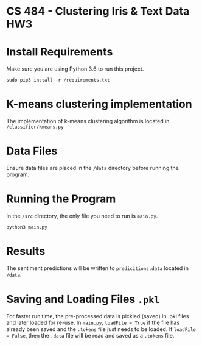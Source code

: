 # CS 484 - Clustering Iris & Text Data HW3

# Install Requirements
Make sure you are using Python 3.6 to run this project.

`sudo pip3 install -r /requirements.txt`

# K-means clustering implementation
The implementation of k-means clustering algorithm is located in `/classifier/kmeans.py`

# Data Files
Ensure data files are placed in the `/data` directory before running the program.

# Running the Program
In the `/src` directory, the only file you need to run is `main.py`.

`python3 main.py`

# Results
The sentiment predictions will be written to `predicitions.data` located in `/data`.

# Saving and Loading Files `.pkl`
For faster run time, the pre-processed data is pickled (saved) in .pkl files and later loaded for re-use.
In `main.py`, `loadFile = True` if the file has already been saved and the `.tokens` file just needs to be loaded. If `loadFile = False`, then the `.data` file will be read and saved as a `.tokens` file.